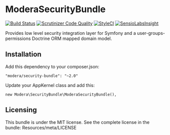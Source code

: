 # ModeraSecurityBundle
[![Build Status](https://travis-ci.org/modera/ModeraSecurityBundle.svg?branch=master)](https://travis-ci.org/modera/ModeraSecurityBundle)
[![Scrutinizer Code Quality](https://scrutinizer-ci.com/g/modera/ModeraSecurityBundle/badges/quality-score.png?b=master)](https://scrutinizer-ci.com/g/modera/ModeraSecurityBundle/?branch=master)
[![StyleCI](https://styleci.io/repos/29133119/shield)](https://styleci.io/repos/29133119)
[![SensioLabsInsight](https://insight.sensiolabs.com/projects/6612e08b-1f76-47a9-ad29-af085f9a62ac/mini.png)](https://insight.sensiolabs.com/projects/6612e08b-1f76-47a9-ad29-af085f9a62ac)

Provides low level security integration layer for Symfony and a user-groups-permissions Doctrine ORM mapped domain model.

## Installation

Add this dependency to your composer.json:

    "modera/security-bundle": "~2.0"

Update your AppKernel class and add this:

    new Modera\SecurityBundle\ModeraSecurityBundle(),

## Licensing

This bundle is under the MIT license. See the complete license in the bundle:
Resources/meta/LICENSE